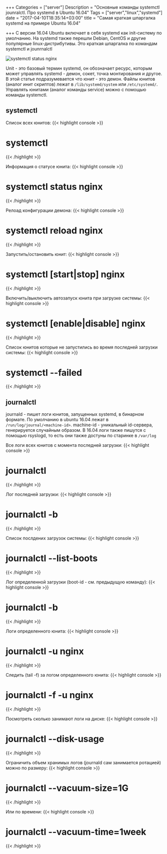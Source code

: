 +++
Categories = ["server"]
Description = "Основные команды systemctl jounralctl. Про systemd в Ubuntu 16.04"
Tags = ["server","linux","systemd"]
date = "2017-04-10T18:35:14+03:00"
title = "Самая краткая шпаргалка systemd на примере Ubuntu 16.04"

+++
С версии 16.04 Ubuntu включает в себя systemd как init-систему по умолчанию. На systemd также перешли Debian, CentOS и другие популярные linux-дистрибутивы. Это краткая шпаргалка по командам systemctl и jounrnalctl

![systemctl status nginx](/img/systemctl_status_nginx.png)

<!--more-->

Unit - это базовый термин systemd, он обозначает ресурс, которым может управлять systemd - демон, сокет, точка монтирования и другое. В этой статье подразумевается что юнит - это демон. Файлы юнитов (аналог инит скриптов) лежат в ```/lib/systemd/system``` или ```/etc/systemd/```. Управлять юнитами (аналог команды service) можно с помощью команды systemctl. 

## systemctl

Список всех юнитов:
{{< highlight console >}}
# systemctl
{{< /highlight >}}

Информация о статусе юнита:
{{< highlight console >}}
# systemctl status nginx
{{< /highlight >}}

Релоад конфигурации демона:
{{< highlight console >}}
# systemctl reload nginx
{{< /highlight >}}

Запустить/остановить юнит:
{{< highlight console >}}
# systemctl [start|stop] nginx
{{< /highlight >}}

Включить/выключить автозапуск юнита при загрузке системы:
{{< highlight console >}}
# systemctl [enable|disable] nginx
{{< /highlight >}}

Список юнитов которые не запустились во время последней загрузки системы:
{{< highlight console >}}
# systemctl --failed
{{< /highlight >}}

## journalctl

journald - пишет логи юнитов, запущенных systemd, в бинарном формате. По умолчанию в ubuntu 16.04 лежат в ```/run/log/journal/<machine-id>```. machine-id - уникальный id-сервера, генерируется случайным образом. В 16.04 логи также пишутся с помощью rsyslogd, то есть они также достуны по старинке в ```/var/log```

Все логи всех юнитов с момента последней загрузки:
{{< highlight console >}}
# journalctl
{{< /highlight >}}

Лог последней загрузки:
{{< highlight console >}}
# journalctl -b
{{< /highlight >}}

Список послдених загрузок системы:
{{< highlight console >}}
# journalctl --list-boots
{{< /highlight >}}

Лог определенной загрузки (boot-id - см. предыдущую команду):
{{< highlight console >}}
# journalctl -b <boot-id>
{{< /highlight >}}

Логи определенного юнита:
{{< highlight console >}}
# journalctl -u nginx
{{< /highlight >}}

Следить (tail -f) за логом определенного юнита:
{{< highlight console >}}
# journalctl -f -u nginx
{{< /highlight >}}

Посмотреть сколько занимают логи на диске:
{{< highlight console >}}
# journalctl --disk-usage
{{< /highlight >}}

Ограничить объем хранимых логов (journald сам занимается ротацией) можно по размеру:
{{< highlight console >}}
# journalctl --vacuum-size=1G
{{< /highlight >}}

Или по времени:
{{< highlight console >}}
# journalctl --vacuum-time=1week
{{< /highlight >}}



